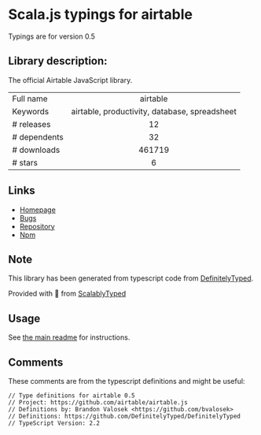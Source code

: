 
# Scala.js typings for airtable

Typings are for version 0.5

## Library description:
The official Airtable JavaScript library.

|                    |                 |
| ------------------ | :-------------: |
| Full name          | airtable |
| Keywords           | airtable, productivity, database, spreadsheet |
| # releases         | 12 |
| # dependents       | 32 |
| # downloads        | 461719 |
| # stars            | 6 |

## Links
- [Homepage](https://github.com/airtable/airtable.js)
- [Bugs](https://github.com/airtable/airtable.js/issues)
- [Repository](https://github.com/airtable/airtable.js)
- [Npm](https://www.npmjs.com/package/airtable)
    


## Note
This library has been generated from typescript code from [DefinitelyTyped](https://definitelytyped.org).

Provided with :purple_heart: from [ScalablyTyped](https://github.com/oyvindberg/ScalablyTyped)

## Usage
See [the main readme](../../readme.md) for instructions.

## Comments

These comments are from the typescript definitions and might be useful:
```
// Type definitions for airtable 0.5
// Project: https://github.com/airtable/airtable.js
// Definitions by: Brandon Valosek <https://github.com/bvalosek>
// Definitions: https://github.com/DefinitelyTyped/DefinitelyTyped
// TypeScript Version: 2.2

```

